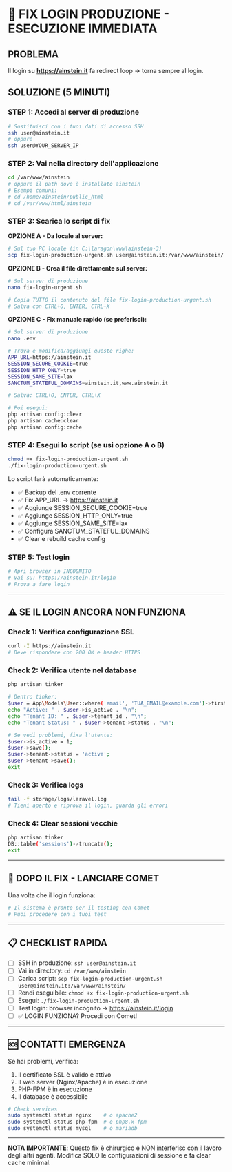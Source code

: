 # 🚨 FIX LOGIN PRODUZIONE - ESECUZIONE IMMEDIATA

## PROBLEMA
Il login su **https://ainstein.it** fa redirect loop → torna sempre al login.

## SOLUZIONE (5 MINUTI)

### STEP 1: Accedi al server di produzione

```bash
# Sostituisci con i tuoi dati di accesso SSH
ssh user@ainstein.it
# oppure
ssh user@YOUR_SERVER_IP
```

### STEP 2: Vai nella directory dell'applicazione

```bash
cd /var/www/ainstein
# oppure il path dove è installato ainstein
# Esempi comuni:
# cd /home/ainstein/public_html
# cd /var/www/html/ainstein
```

### STEP 3: Scarica lo script di fix

**OPZIONE A - Da locale al server:**
```bash
# Sul tuo PC locale (in C:\laragon\www\ainstein-3)
scp fix-login-production-urgent.sh user@ainstein.it:/var/www/ainstein/
```

**OPZIONE B - Crea il file direttamente sul server:**
```bash
# Sul server di produzione
nano fix-login-urgent.sh

# Copia TUTTO il contenuto del file fix-login-production-urgent.sh
# Salva con CTRL+O, ENTER, CTRL+X
```

**OPZIONE C - Fix manuale rapido (se preferisci):**
```bash
# Sul server di produzione
nano .env

# Trova e modifica/aggiungi queste righe:
APP_URL=https://ainstein.it
SESSION_SECURE_COOKIE=true
SESSION_HTTP_ONLY=true
SESSION_SAME_SITE=lax
SANCTUM_STATEFUL_DOMAINS=ainstein.it,www.ainstein.it

# Salva: CTRL+O, ENTER, CTRL+X

# Poi esegui:
php artisan config:clear
php artisan cache:clear
php artisan config:cache
```

### STEP 4: Esegui lo script (se usi opzione A o B)

```bash
chmod +x fix-login-production-urgent.sh
./fix-login-production-urgent.sh
```

Lo script farà automaticamente:
- ✅ Backup del .env corrente
- ✅ Fix APP_URL → https://ainstein.it
- ✅ Aggiunge SESSION_SECURE_COOKIE=true
- ✅ Aggiunge SESSION_HTTP_ONLY=true
- ✅ Aggiunge SESSION_SAME_SITE=lax
- ✅ Configura SANCTUM_STATEFUL_DOMAINS
- ✅ Clear e rebuild cache config

### STEP 5: Test login

```bash
# Apri browser in INCOGNITO
# Vai su: https://ainstein.it/login
# Prova a fare login
```

---

## ⚠️ SE IL LOGIN ANCORA NON FUNZIONA

### Check 1: Verifica configurazione SSL
```bash
curl -I https://ainstein.it
# Deve rispondere con 200 OK e header HTTPS
```

### Check 2: Verifica utente nel database
```bash
php artisan tinker

# Dentro tinker:
$user = App\Models\User::where('email', 'TUA_EMAIL@example.com')->first();
echo "Active: " . $user->is_active . "\n";
echo "Tenant ID: " . $user->tenant_id . "\n";
echo "Tenant Status: " . $user->tenant->status . "\n";

# Se vedi problemi, fixa l'utente:
$user->is_active = 1;
$user->save();
$user->tenant->status = 'active';
$user->tenant->save();
exit
```

### Check 3: Verifica logs
```bash
tail -f storage/logs/laravel.log
# Tieni aperto e riprova il login, guarda gli errori
```

### Check 4: Clear sessioni vecchie
```bash
php artisan tinker
DB::table('sessions')->truncate();
exit
```

---

## 🎯 DOPO IL FIX - LANCIARE COMET

Una volta che il login funziona:

```bash
# Il sistema è pronto per il testing con Comet
# Puoi procedere con i tuoi test
```

---

## 📋 CHECKLIST RAPIDA

- [ ] SSH in produzione: `ssh user@ainstein.it`
- [ ] Vai in directory: `cd /var/www/ainstein`
- [ ] Carica script: `scp fix-login-production-urgent.sh user@ainstein.it:/var/www/ainstein/`
- [ ] Rendi eseguibile: `chmod +x fix-login-production-urgent.sh`
- [ ] Esegui: `./fix-login-production-urgent.sh`
- [ ] Test login: browser incognito → https://ainstein.it/login
- [ ] ✅ LOGIN FUNZIONA? Procedi con Comet!

---

## 🆘 CONTATTI EMERGENZA

Se hai problemi, verifica:
1. Il certificato SSL è valido e attivo
2. Il web server (Nginx/Apache) è in esecuzione
3. PHP-FPM è in esecuzione
4. Il database è accessibile

```bash
# Check services
sudo systemctl status nginx    # o apache2
sudo systemctl status php-fpm  # o php8.x-fpm
sudo systemctl status mysql    # o mariadb
```

---

**NOTA IMPORTANTE**: Questo fix è chirurgico e NON interferisc con il lavoro degli altri agenti. Modifica SOLO le configurazioni di sessione e fa clear cache minimal.
